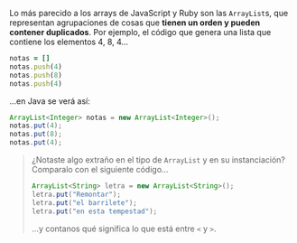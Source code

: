 Lo más parecido a los arrays de JavaScript y Ruby son las `ArrayList`s, que representan agrupaciones de cosas que **tienen un orden y pueden contener duplicados**. Por ejemplo, el código que genera una lista que contiene los elementos 4, 8, 4... 

```ruby
notas = []
notas.push(4)
notas.push(8)
notas.push(4)
```

...en Java se verá así:

```java
ArrayList<Integer> notas = new ArrayList<Integer>();
notas.put(4);
notas.put(8);
notas.put(4);
```

> ¿Notaste algo extraño en el tipo de `ArrayList` y en su instanciación? Comparalo con el siguiente código...
> 
> ```java
> ArrayList<String> letra = new ArrayList<String>();
> letra.put("Remontar");
> letra.put("el barrilete");
> letra.put("en esta tempestad");
> ```
>
> ...y contanos qué significa lo que está entre `<` y `>`. 

